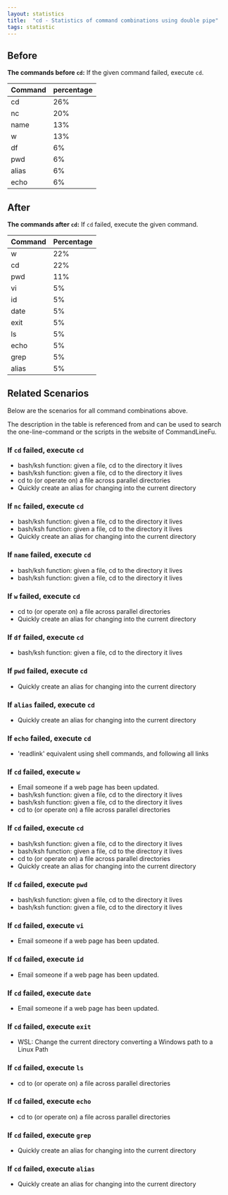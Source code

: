 ```yaml
---
layout: statistics
title:  "cd - Statistics of command combinations using double pipe"
tags: statistic
---
```


## Before

__The commands before `cd`:__ If the given command failed, execute `cd`.

| Command | percentage |
|--------|--------|
| cd | 26% |
| nc | 20% |
| name | 13% |
| w | 13% |
| df | 6% |
| pwd | 6% |
| alias | 6% |
| echo | 6% |



## After

__The commands after `cd`:__ If `cd` failed, execute the given command.

| Command | Percentage | 
|-------|--------|
| w | 22% |
| cd | 22% |
| pwd | 11% |
| vi | 5% |
| id | 5% |
| date | 5% |
| exit | 5% |
| ls | 5% |
| echo | 5% |
| grep | 5% |
| alias | 5% |



## Related Scenarios

Below are the scenarios for all command combinations above.

The description in the table is referenced from and can be used to search the one-line-command or the scripts in the website of CommandLineFu.


### If `cd` failed, execute `cd`

- bash/ksh function: given a file, cd to the directory it lives
- bash/ksh function: given a file, cd to the directory it lives
- cd to (or operate on) a file across parallel directories
- Quickly create an alias for changing into the current directory

            
### If `nc` failed, execute `cd`

- bash/ksh function: given a file, cd to the directory it lives
- bash/ksh function: given a file, cd to the directory it lives
- Quickly create an alias for changing into the current directory

            
### If `name` failed, execute `cd`

- bash/ksh function: given a file, cd to the directory it lives
- bash/ksh function: given a file, cd to the directory it lives

            
### If `w` failed, execute `cd`

- cd to (or operate on) a file across parallel directories
- Quickly create an alias for changing into the current directory

            
### If `df` failed, execute `cd`

- bash/ksh function: given a file, cd to the directory it lives

            
### If `pwd` failed, execute `cd`

- Quickly create an alias for changing into the current directory

            
### If `alias` failed, execute `cd`

- Quickly create an alias for changing into the current directory

            
### If `echo` failed, execute `cd`

- 'readlink'  equivalent using shell commands, and following all links

            


### If `cd` failed, execute `w`

- Email someone if a web page has been updated.
- bash/ksh function: given a file, cd to the directory it lives
- bash/ksh function: given a file, cd to the directory it lives
- cd to (or operate on) a file across parallel directories

            
### If `cd` failed, execute `cd`

- bash/ksh function: given a file, cd to the directory it lives
- bash/ksh function: given a file, cd to the directory it lives
- cd to (or operate on) a file across parallel directories
- Quickly create an alias for changing into the current directory

            
### If `cd` failed, execute `pwd`

- bash/ksh function: given a file, cd to the directory it lives
- bash/ksh function: given a file, cd to the directory it lives

            
### If `cd` failed, execute `vi`

- Email someone if a web page has been updated.

            
### If `cd` failed, execute `id`

- Email someone if a web page has been updated.

            
### If `cd` failed, execute `date`

- Email someone if a web page has been updated.

            
### If `cd` failed, execute `exit`

- WSL: Change the current directory converting a Windows path to a Linux Path

            
### If `cd` failed, execute `ls`

- cd to (or operate on) a file across parallel directories

            
### If `cd` failed, execute `echo`

- cd to (or operate on) a file across parallel directories

            
### If `cd` failed, execute `grep`

- Quickly create an alias for changing into the current directory

            
### If `cd` failed, execute `alias`

- Quickly create an alias for changing into the current directory

            
